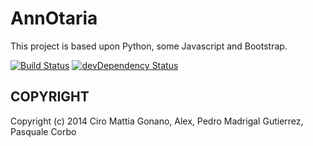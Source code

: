 # AnnOtaria

This project is based upon Python, some Javascript and Bootstrap.

[![Build Status](https://travis-ci.org/ciromattia/annotaria.png?branch=master)](https://travis-ci.org/ciromattia/annotaria)
[![devDependency Status](https://david-dm.org/ciromattia/annotaria/dev-status.png)](https://david-dm.org/ciromattia/annotaria#info=devDependencies)

## COPYRIGHT
Copyright (c) 2014 Ciro Mattia Gonano, Alex, Pedro Madrigal Gutierrez, Pasquale Corbo
